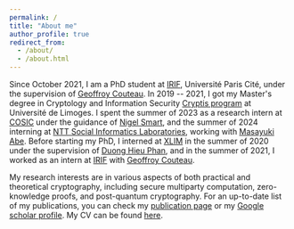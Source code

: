 ```yaml
---
permalink: /
title: "About me"
author_profile: true
redirect_from: 
  - /about/
  - /about.html
---
```


Since October 2021, I am a PhD student at [IRIF](https://www.irif.fr/), Université Paris Cité, under the supervision of [Geoffroy Couteau](https://geoffroycouteau.github.io/). In 2019 -- 2021, I got my Master's degree in Cryptology and Information Security [Cryptis program](https://www.cryptis.fr/) at Université de Limoges. I spent the summer of 2023 as a research intern at [COSIC](https://www.esat.kuleuven.be/cosic/) under the guidance of [Nigel Smart](https://nigelsmart.github.io/), and the summer of 2024 interning at [NTT Social Informatics Laboratories](https://www.rd.ntt/e/sil/), working with [Masayuki Abe](https://security-kouza.github.io/nanacov/). Before starting my PhD, I interned at [XLIM](https://www.xlim.fr/en) in the summer of 2020 under the supervision of [Duong Hieu Phan](https://www.di.ens.fr/users/phan/index.html),  and in the summer of 2021, I worked as an intern at [IRIF](https://www.irif.fr/) with [Geoffroy Couteau](https://geoffroycouteau.github.io/). 

My research interests are in various aspects of both practical and theoretical cryptography, including secure multiparty computation, zero-knowledge proofs, and post-quantum cryptography. For an up-to-date list of my publications, you can check my [publication page](https://dungbui15.github.io/publications/) or my [Google scholar profile](https://scholar.google.com/citations?user=StGOHMUAAAAJ&hl=en&authuser=1). My CV can be found [here](/files/PhD_CV.pdf).

